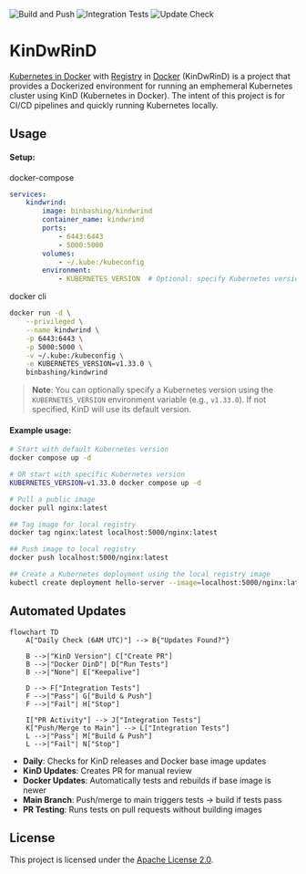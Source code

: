 ![Build and Push](https://github.com/binbashing/kindwrind/actions/workflows/merge-build-push.yaml/badge.svg)
![Integration Tests](https://github.com/binbashing/kindwrind/actions/workflows/integration-tests.yml/badge.svg)
![Update Check](https://github.com/binbashing/kindwrind/actions/workflows/update-check.yaml/badge.svg)

# KinDwRinD
[Kubernetes in Docker](https://kind.sigs.k8s.io/) with [Registry](https://docs.docker.com/registry/) in [Docker](https://hub.docker.com/_/docker) (KinDwRinD) is a project that provides a Dockerized environment for running an emphemeral Kubernetes cluster using KinD (Kubernetes in Docker).   The intent of this project is for CI/CD pipelines and quickly running Kubernetes locally. 

## Usage

#### Setup:

docker-compose
```yaml
services:
    kindwrind:
        image: binbashing/kindwrind
        container_name: kindwrind
        ports:
            - 6443:6443
            - 5000:5000
        volumes:
            - ~/.kube:/kubeconfig
        environment:
            - KUBERNETES_VERSION  # Optional: specify Kubernetes version
```

docker cli
```bash
docker run -d \
    --privileged \
    --name kindwrind \
    -p 6443:6443 \
    -p 5000:5000 \
    -v ~/.kube:/kubeconfig \
    -e KUBERNETES_VERSION=v1.33.0 \
    binbashing/kindwrind
```

> **Note**: You can optionally specify a Kubernetes version using the `KUBERNETES_VERSION` environment variable (e.g., `v1.33.0`). If not specified, KinD will use its default version.

#### Example usage:

```bash
# Start with default Kubernetes version
docker compose up -d

# OR start with specific Kubernetes version
KUBERNETES_VERSION=v1.33.0 docker compose up -d

# Pull a public image
docker pull nginx:latest

## Tag image for local registry
docker tag nginx:latest localhost:5000/nginx:latest

## Push image to local registry
docker push localhost:5000/nginx:latest

## Create a Kubernetes deployment using the local registry image
kubectl create deployment hello-server --image=localhost:5000/nginx:latest 
```

## Automated Updates

```mermaid
flowchart TD
    A["Daily Check (6AM UTC)"] --> B{"Updates Found?"}
    
    B -->|"KinD Version"| C["Create PR"]
    B -->|"Docker DinD"| D["Run Tests"]
    B -->|"None"| E["Keepalive"]
    
    D --> F["Integration Tests"]
    F -->|"Pass"| G["Build & Push"]
    F -->|"Fail"| H["Stop"]
    
    I["PR Activity"] --> J["Integration Tests"]
    K["Push/Merge to Main"] --> L["Integration Tests"]
    L -->|"Pass"| M["Build & Push"]
    L -->|"Fail"| N["Stop"]
```

- **Daily**: Checks for KinD releases and Docker base image updates
- **KinD Updates**: Creates PR for manual review  
- **Docker Updates**: Automatically tests and rebuilds if base image is newer
- **Main Branch**: Push/merge to main triggers tests → build if tests pass
- **PR Testing**: Runs tests on pull requests without building images

## License

This project is licensed under the [Apache License 2.0](LICENSE).

